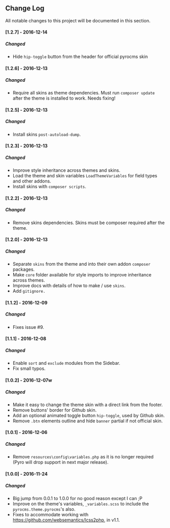 ## Change Log
All notable changes to this project will be documented in this section.

#### [1.2.7] - 2016-12-14
##### Changed
  - Hide `hip-toggle` button from the header for official pyrocms skin

#### [1.2.6] - 2016-12-13
##### Changed
  - Require all skins as theme dependencies. Must run `composer update` after the theme is installed to work. Needs fixing!

#### [1.2.5] - 2016-12-13
##### Changed
  - Install skins `post-autoload-dump`.

#### [1.2.3] - 2016-12-13
##### Changed
  - Improve style inheritance across themes and skins.
  - Load the theme and skin variables `LoadThemeVariables` for field types and other addons.
  - Install skins with `composer scripts`.

#### [1.2.2] - 2016-12-13
##### Changed
  - Remove skins dependencies. Skins must be composer required after the theme.

#### [1.2.0] - 2016-12-13
##### Changed
  - Separate `skins` from the theme and into their own addon `composer` packages.
  - Make `core` folder available for style imports to improve inheritance across themes.
  - Improve docs with details of how to make / use `skins`.
  - Add `gitignore.`

#### [1.1.2] - 2016-12-09
##### Changed
  - Fixes issue #9.

#### [1.1.1] - 2016-12-08
##### Changed
  - Enable `sort` and `exclude` modules from the Sidebar.
  - Fix small typos.

#### [1.0.2] - 2016-12-07w
##### Changed
  - Make it easy to change the theme skin with a direct link from the footer.
  - Remove buttons' border for Github skin.
  - Add an optional animated toggle button `hip-toggle`, used by Github skin.
  - Remove `.btn` elements outline and hide `banner` partial if not official skin.

#### [1.0.1] - 2016-12-06
##### Changed
  - Remove `resources\config\variables.php` as it is no longer required (Pyro will drop support in next major release).

#### [1.0.0] - 2016-11-24
##### Changed
  - Big jump from 0.0.1 to 1.0.0 for no good reason except I can ;P
  - Improve on the theme's variables, `_variables.scss` to include the `pyrocms.theme.pyrocms`'s also.
  - Fixes to accommodate working with https://github.com/websemantics/lcss2php, in v1.1.
